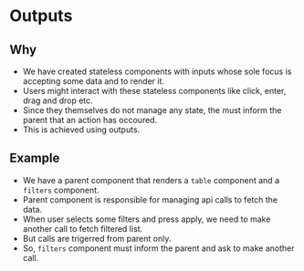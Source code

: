 # Outputs

## Why

- We have created stateless components with inputs whose sole focus is accepting some data and to render it.
- Users might interact with these stateless components like click, enter, drag and drop etc.
- Since they themselves do not manage any state, the must inform the parent that an action has occoured.
- This is achieved using outputs.


## Example

- We have a parent component that renders a `table` component and a `filters` component.
- Parent component is responsible for managing api calls to fetch the data.
- When user selects some filters and press apply, we need to make another call to fetch filtered list.
- But calls are trigerred from parent only.
- So, `filters` component must inform the parent and ask to make another call.
